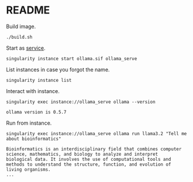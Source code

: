 # README

Build image.

```console
./build.sh
```

Start as [service](https://docs.sylabs.io/guides/4.2/user-guide/running_services.html).

```console
singularity instance start ollama.sif ollama_serve
```

List instances in case you forgot the name.

```console
singularity instance list
```

Interact with instance.

```console
singularity exec instance://ollama_serve ollama --version
```
```
ollama version is 0.5.7
```

Run from instance.

```console
singularity exec instance://ollama_serve ollama run llama3.2 "Tell me about bioinformatics"
```
```
Bioinformatics is an interdisciplinary field that combines computer science, mathematics, and biology to analyze and interpret
biological data. It involves the use of computational tools and methods to understand the structure, function, and evolution of
living organisms.
...
```
